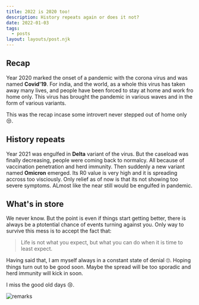 ```yaml
---
title: 2022 is 2020 too!
description: History repeats again or does it not?
date: 2022-01-03
tags:
  - posts
layout: layouts/post.njk
---
```


## Recap

Year 2020 marked the onset of a pandemic with the corona virus and was named **Covid'19**. For india, and the world, as a whole this virus has taken away many lives, and people have been forced to stay at home and work fro home only. This virus has brought the pandemic in various waves and in the form of various variants.

This was the recap incase some introvert never stepped out of home only 😒.

## History repeats

Year 2021 was engulfed in **Delta** variant of the virus. But the caseload was finally decreasing, people were coming back to normalcy. All because of vaccination penetration and herd immunity. Then suddenly a new variant named **Omicron** emerged. Its R0 value is very high and it is spreading accross too visciously. Only relief as of now is that its not showing too severe symptoms. ALmost like the near still would be engulfed in pandemic.

## What's in store

We never know. But the point is even if things start getting better, there is always be a ptotential chance of events turning against you. Only way to survive this mess is to accept the fact that:

> Life is not what you expect, but what you can do when it is time to least expect.

Having said that, I am myself always in a constant state of denial 🙄. Hoping things turn out to be good soon. Maybe the spread will be too sporadic and herd immunity will kick in soon.

I miss the good old days 😢.

![remarks](https://c.tenor.com/7gVzDE_ObxIAAAAd/new-me-happy.gif)